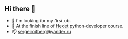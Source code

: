 ## Hi there 👋

- 🔭 I'm looking for my first job.
- 🌱 At the finish line of [Hexlet](https://hexlet.io) python-developer course.
- 📫 sergeiroitberg@yandex.ru
<!--
**sergey-royt/sergey-royt** is a ✨ _special_ ✨ repository because its `README.md` (this file) appears on your GitHub profile.

Here are some ideas to get you started:

- 🔭 I’m currently working on ...
- 🌱 I’m currently learning ...
- 👯 I’m looking to collaborate on ...
- 🤔 I’m looking for help with ...
- 💬 Ask me about ...
- 📫 How to reach me: ...
- 😄 Pronouns: ...
- ⚡ Fun fact: ...
-->

